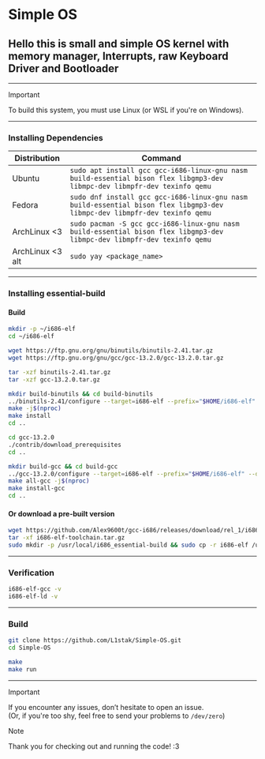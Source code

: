 # Simple OS


## Hello this is small and simple OS kernel with memory manager, Interrupts, raw Keyboard Driver and Bootloader
---
> [!IMPORTANT]
> To build this system, you must use Linux (or WSL if you're on Windows).
---
### **Installing Dependencies**
| Distribution | Command |
| - | - |
| Ubuntu | `sudo apt install gcc gcc-i686-linux-gnu nasm build-essential bison flex libgmp3-dev libmpc-dev libmpfr-dev texinfo qemu` |
| Fedora | `sudo dnf install gcc gcc-i686-linux-gnu nasm build-essential bison flex libgmp3-dev libmpc-dev libmpfr-dev texinfo qemu` |
| ArchLinux <3 | `sudo pacman -S gcc gcc-i686-linux-gnu nasm build-essential bison flex libgmp3-dev libmpc-dev libmpfr-dev texinfo qemu` |
| ArchLinux <3 alt | `sudo yay <package_name>` |
---
### **Installing essential-build**
#### Build
```sh
mkdir -p ~/i686-elf
cd ~/i686-elf

wget https://ftp.gnu.org/gnu/binutils/binutils-2.41.tar.gz
wget https://ftp.gnu.org/gnu/gcc/gcc-13.2.0/gcc-13.2.0.tar.gz

tar -xzf binutils-2.41.tar.gz
tar -xzf gcc-13.2.0.tar.gz

mkdir build-binutils && cd build-binutils
../binutils-2.41/configure --target=i686-elf --prefix="$HOME/i686-elf" --with-sysroot --disable-nls --disable-werror
make -j$(nproc)
make install
cd ..

cd gcc-13.2.0
./contrib/download_prerequisites
cd ..

mkdir build-gcc && cd build-gcc
../gcc-13.2.0/configure --target=i686-elf --prefix="$HOME/i686-elf" --disable-nls --enable-languages=c --without-headers
make all-gcc -j$(nproc)
make install-gcc
cd ..
```

#### Or download a pre-built version

```sh
wget https://github.com/Alex9600t/gcc-i686/releases/download/rel_1/i686-elf-toolchain.tar.gz
tar -xf i686-elf-toolchain.tar.gz
sudo mkdir -p /usr/local/i686_essential-build && sudo cp -r i686-elf /usr/local/i686_essential-build/ && export PATH="$PATH:/usr/local/i686_essential-build/i686-elf/bin" && echo 'export PATH="$PATH:/usr/local/i686_essential-build/i686-elf/bin"' >> ~/.zshrc ; echo 'export PATH="$PATH:/usr/local/i686_essential-build/i686-elf/bin"' >> ~/.bashrc
```
---
### **Verification**

```sh
i686-elf-gcc -v
i686-elf-ld -v
```
---
### Build

```sh
git clone https://github.com/L1stak/Simple-OS.git
cd Simple-OS

make
make run
```
---
> [!IMPORTANT]
> If you encounter any issues, don’t hesitate to open an issue.  
> (Or, if you're too shy, feel free to send your problems to `/dev/zero`)


> [!NOTE]
> Thank you for checking out and running the code! :3
